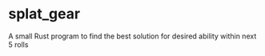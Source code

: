 # splat_gear
A small Rust program to find the best solution for desired ability within next 5 rolls
